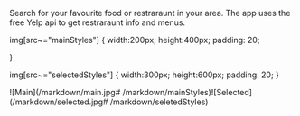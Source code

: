 Search for your favourite food or restraraunt in your area. The app uses the free Yelp api to get restraraunt info and menus.


img[src~="mainStyles"] {
   width:200px;
   height:400px;
   padding: 20;

}

img[src~="selectedStyles"] {
   width:300px;
   height:600px;
   padding: 20;
}

![Main](/markdown/main.jpg# /markdown/mainStyles)![Selected](/markdown/selected.jpg# /markdown/seletedStyles)

